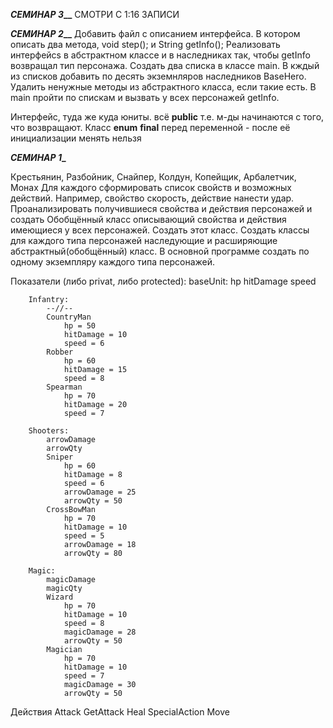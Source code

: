 **_____СЕМИНАР 3_______**
СМОТРИ С 1:16 ЗАПИСИ



**_____СЕМИНАР 2_______**
Добавить файл с описанием интерфейса.
В котором описать два метода, void step(); и String getInfo(); Реализовать интерфейсs в абстрактном классе и в наследниках так, чтобы getInfo возвращал тип персонажа. Создать два списка в классе main. В кждый из списков добавить по десять экземнляров наследников BaseHero. Удалить ненужные методы из абстрактного класса, если такие есть. В main пройти по спискам и вызвать у всех персонажей getInfo.

Интерфейс, туда же куда юниты.
    всё  **public**
    т.е. м-ды начинаются с того, что возвращают.
Класс **enum** 
**final** перед переменной - после её инициализации менять нельзя



**___СЕМИНАР 1____**

Крестьянин, Разбойник, Снайпер, Колдун, Копейщик, Арбалетчик, Монах
Для каждого сформировать список свойств и возможных действий. Например, свойство скорость, действие нанести удар. Проанализировать получившиеся свойства и действия персонажей и создать Обобщённый класс описывающий свойства и действия имеющиеся у всех персонажей. Создать этот класс. Создать классы для каждого типа персонажей наследующие и расширяющие абстрактный(обобщённый) класс. В основной программе создать по одному экземпляру каждого типа персонажей.

Показатели (либо privat, либо protected):
    baseUnit:
        hp
        hitDamage
        speed


        Infantry:
            --//--
            CountryMan
                hp = 50
                hitDamage = 10
                speed = 6
            Robber
                hp = 60
                hitDamage = 15
                speed = 8
            Spearman
                hp = 70
                hitDamage = 20
                speed = 7

        Shooters:
            arrowDamage
            arrowQty
            Sniper
                hp = 60
                hitDamage = 8
                speed = 6
                arrowDamage = 25
                arrowQty = 50
            CrossBowMan
                hp = 70
                hitDamage = 10
                speed = 5
                arrowDamage = 18
                arrowQty = 80

        Magiс:
            magicDamage
            magicQty
            Wizard
                hp = 70
                hitDamage = 10
                speed = 8
                magicDamage = 28
                arrowQty = 50
            Magician
                hp = 70
                hitDamage = 10
                speed = 7
                magicDamage = 30
                arrowQty = 50


Действия
    Attack
    GetAttack
    Heal
    SpecialAction
    Move
    



